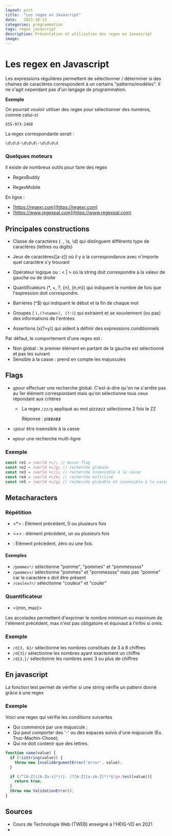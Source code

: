 ```yaml
---
layout: post
title:  "Les regex en Javascript"
date:   2021-10-13
categories: programmation
tags: regex javascript
description: Présentation et utilisation des regex en Javascript
image: 
---
```




# Les regex en Javascript

Les expressions régulières permettent de sélectionner / déterminer si des chaines de caractères correspondent à un certains "patterns/modèles". Il ne s'agit cependant pas d'un langage de programmation.

**Exemple**

On pourrait vouloir utiliser des regex pour sélectionner des numéros, comme celui-ci

`555-973-2468`

La regex correspondante serait :

`\d\d\d-\d\d\d\-\d\d\d\d`

### Quelques moteurs

Il existe de nombreux outils pour faire des regex

- RegexBuddy

- RegexMobile

En ligne :

- [https://regexr.com](https://regexr.com)
- [https://www.regexpal.com](https://www.regexpal.com)

## Principales constructions

- Classe de caractères (. , \s, \d)  qui distinguent différents type de caractères (lettres ou digits) 

- Jeux de caractères([a-z]) où il y  a la correspondance avec n'importe quel caractère s'y trouvant
- Opérateur logique ou : < | > où la string doit correspondre à la valeur de gauche ou de droite
- Quantificateurs  (*, +, ?, {n}, {n,m}) qui indiquent le nombre de fois que l'expression doit correspondre.

- Barrières (^$) qui indiquent le début et la fin de chaque mot

- Groupes ( `),(?<name>), (?:)`) qui extraient et se souviennent (ou pas) des informations de l'entrées

- Assertions (x(?=y)) qui aident à définir des expressions conditionnels


Par défaut, le comportement d'une regex est :

- Non global : le premier élément en partant de la gauche est sélectionné et pas les suivant
- Sensible à la casse : prend en compte les majuscules

## Flags

- `g`pour effectuer une recherche global. C'est-à-dire qu'on ne s'arrête pas au 1er élément correspondant mais qu'on sélectionne tous ceux répondant aux critères

  - ​	La regex `/zz/g` appliqué au mot pizzazz sélectionne 2 fois le ZZ

    ​	Réponse :  pi**zz**a**zz**

- `i`pour  être insensible à la casse

- `m`pour une recherche multi-ligne

### Exemple

```javascript
const re1 = /world +c/; // Aucun flag
const re2 = /world +c/g; // recherche globale
const re3 = /world +c/i; // recherche insensible à la casse
const re4 = /world +c/m; // recherche multiline
const re5 = /world +c/gi // recherche globable et insensible à la casse
```



## Metacharacters

### Répétition

- <*> : Elément précédent, 0 ou plusieurs fois

- <+> : élément précédent, un ou plusieurs fois
- <?> : Elément précédent, zéro ou une fois

#### Exemples

- `/pommes*/` sélectionne "pomme", "pommes" et "pommesssss"
- `/pommes+/` sélectionne "pommes" et "pommessss" mais pas "pomme" car le caractère s doit être présent
- `/couleu?r/` sélectionne "couleur" et "couler"

 

### Quantificateur

- <{min, max}>

Les accolades permettent d'exprimer le nombre minimum ou maximum de l'élément précédent, max n'est pas obligatoire et équivaut à l'infini si omis.

### Exemple

- `/d{3, 6}/` sélectionne les nombres constitués de 3 à 8 chiffres
- `/d{3}/` sélectionne les nombres ayant exactement un chiffre
- `/d{3,}/` sélectionne les nombres avec 3 ou plus de chiffres

## En javascript

La fonction test permet de vérifier si une string vérifie un pattern donné grâce à une regex

### Exemple

Voici une regex qui vérifie les conditions suivantes

 * Qui commence par une majuscule ;
 * Qui peut comporter des '-' ou des espaces suivis d'une majuscule (Ex. Truc-Machin-Chose);
 * Qui ne doit contenir que des lettres.

```javascript
function name(value) {
  if (!isString(value)) {
    throw new InvalidArgumentError('error', value);
  }

  if (/^[A-Z]([A-Za-z]*)([- ]?[A-Z][a-zA-Z]*)*$/gm.test(value)){
    return true;
  }
  throw new ValidationError();
}
```



## Sources 

- Cours de Technologie Web (TWEB) enseigné à l'HEIG-VD en 2021
- 



